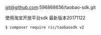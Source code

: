 git@github.com:596868636/taobao-sdk.git

使用淘宝开放平台sdk 最新版本20171122

```
$ composer require ric/taobaosdk v2
```